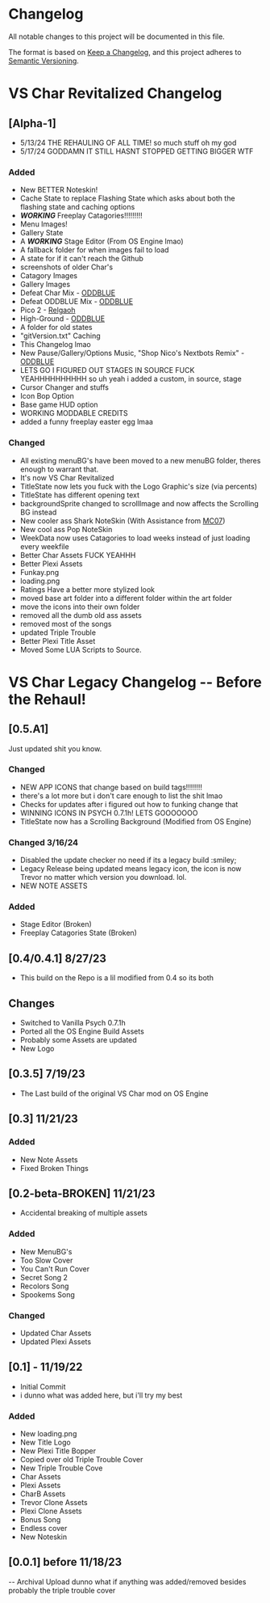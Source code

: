 # Changelog

All notable changes to this project will be documented in this file.

The format is based on [Keep a Changelog](https://keepachangelog.com/en/1.1.0/),
and this project adheres to [Semantic Versioning](https://semver.org/spec/v2.0.0.html).

# VS Char Revitalized Changelog

## [Alpha-1]

- 5/13/24 THE REHAULING OF ALL TIME! so much stuff oh my god 
- 5/17/24 GODDAMN IT STILL HASNT STOPPED GETTING BIGGER WTF

### Added

- New BETTER Noteskin!
- Cache State to replace Flashing State which asks about both the flashing state and caching options
- ***WORKING*** Freeplay Catagories!!!!!!!!!
- Menu Images!
- Gallery State
- A ***WORKING*** Stage Editor (From OS Engine lmao)
- A fallback folder for when images fail to load
- A state for if it can't reach the Github
- screenshots of older Char's
- Catagory Images
- Gallery Images
- Defeat Char Mix - [ODDBLUE](https://www.youtube.com/@Yung_ethan)
- Defeat ODDBLUE Mix - [ODDBLUE](https://www.youtube.com/@Yung_ethan)
- Pico 2 - [Relgaoh](https://www.youtube.com/@Relgaoh)
- High-Ground - [ODDBLUE](https://www.youtube.com/@Yung_ethan)
- A folder for old states
- "gitVersion.txt" Caching
- This Changelog lmao
- New Pause/Gallery/Options Music, "Shop Nico's Nextbots Remix" - [ODDBLUE](https://www.youtube.com/@Yung_ethan)
- LETS GO I FIGURED OUT STAGES IN SOURCE FUCK YEAHHHHHHHHHH so uh yeah i added a custom, in source, stage
- Cursor Changer and stuffs
- Icon Bop Option
- Base game HUD option
- WORKING MODDABLE CREDITS
- added a funny freeplay easter egg lmaa


### Changed

- All existing menuBG's have been moved to a new menuBG folder, theres enough to warrant that.
- It's now VS Char Revitalized
- TitleState now lets you fuck with the Logo Graphic's size (via percents)
- TitleState has different opening text
- backgroundSprite changed to scrollImage and now affects the Scrolling BG instead
- New cooler ass Shark NoteSkin (With Assistance from [MC07](https://www.youtube.com/@MC0777))
- New cool ass Pop NoteSkin
- WeekData now uses Catagories to load weeks instead of just loading every weekfile
- Better Char Assets FUCK YEAHHH
- Better Plexi Assets
- Funkay.png
- loading.png
- Ratings Have a better more stylized look
- moved base art folder into a different folder within the art folder
- move the icons into their own folder
- removed all the dumb old ass assets
- removed most of the songs
- updated Triple Trouble
- Better Plexi Title Asset
- Moved Some LUA Scripts to Source.


# VS Char Legacy Changelog -- Before the Rehaul!
 
## [0.5.A1]

Just updated shit you know.

### Changed
- NEW APP ICONS that change based on build tags!!!!!!!!
- there's a lot more but i don't care enough to list the shit lmao
- Checks for updates after i figured out how to funking change that
- WINNING ICONS IN PSYCH 0.7.1h! LETS GOOOOOOO
- TitleState now has a Scrolling Background (Modified from OS Engine)

### Changed 3/16/24
- Disabled the update checker no need if its a legacy build :smiley;
- Legacy Release being updated means legacy icon, the icon is now Trevor no matter which version you download. lol.
- NEW NOTE ASSETS

### Added

- Stage Editor (Broken)
- Freeplay Catagories State (Broken)


## [0.4/0.4.1] 8/27/23

- This build on the Repo is a lil modified from 0.4 so its both

## Changes

- Switched to Vanilla Psych 0.7.1h
- Ported all the OS Engine Build Assets
- Probably some Assets are updated
- New Logo

## [0.3.5] 7/19/23

- The Last build of the original VS Char mod on OS Engine

## [0.3] 11/21/23

### Added

- New Note Assets
- Fixed Broken Things

## [0.2-beta-BROKEN] 11/21/23

- Accidental breaking of multiple assets

### Added

- New MenuBG's
- Too Slow Cover
- You Can't Run Cover
- Secret Song 2
- Recolors Song
- Spookems Song

### Changed

- Updated Char Assets
- Updated Plexi Assets

## [0.1] - 11/19/22

- Initial Commit
- i dunno what was added here, but i'll try my best

### Added

- New loading.png
- New Title Logo
- New Plexi Title Bopper
- Copied over old Triple Trouble Cover
- New Triple Trouble Cove
- Char Assets
- Plexi Assets
- CharB Assets
- Trevor Clone Assets
- Plexi Clone Assets
- Bonus Song
- Endless cover
- New Noteskin

## [0.0.1] before 11/18/23

-- Archival Upload dunno what if anything was added/removed besides probably the triple trouble cover